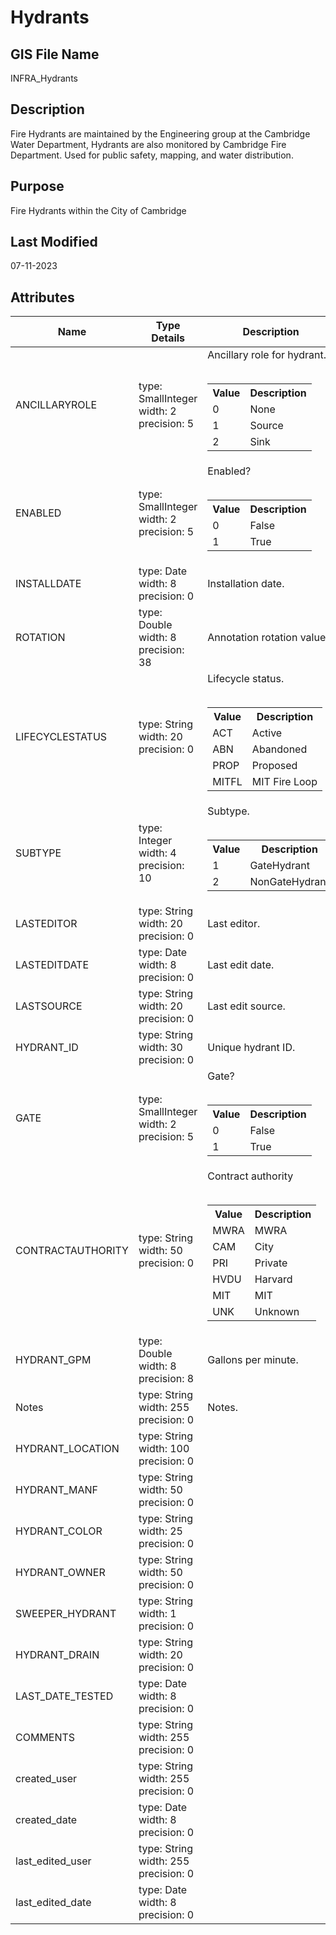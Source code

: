 # Hydrants
## GIS File Name
INFRA_Hydrants
## Description
<DIV STYLE="text-align:Left;"><DIV><DIV><P><SPAN>Fire Hydrants are maintained by the Engineering group at the Cambridge Water Department, Hydrants are also monitored by Cambridge Fire Department. Used for public safety, mapping, and water distribution.</SPAN></P></DIV></DIV></DIV>

## Purpose
Fire Hydrants within the City of Cambridge
## Last Modified
07-11-2023
## Attributes
|Name|Type Details|Description|
|----|------------|-----------|
|ANCILLARYROLE|type: SmallInteger<br/>width: 2<br/>precision: 5|Ancillary role for hydrant.<br/><br /><table><tr><th style="font-weight:bold;">Value</th><th style="font-weight:bold;">Description</th></tr><tr><td>0</td><td>None</td></tr><tr><td>1</td><td>Source</td></tr><tr><td>2</td><td>Sink</td></tr></table>|
|ENABLED|type: SmallInteger<br/>width: 2<br/>precision: 5|Enabled?<br/><br /><table><tr><th style="font-weight:bold;">Value</th><th style="font-weight:bold;">Description</th></tr><tr><td>0</td><td>False</td></tr><tr><td>1</td><td>True</td></tr></table>|
|INSTALLDATE|type: Date<br/>width: 8<br/>precision: 0|Installation date.|
|ROTATION|type: Double<br/>width: 8<br/>precision: 38|Annotation rotation value.|
|LIFECYCLESTATUS|type: String<br/>width: 20<br/>precision: 0|Lifecycle status.<br/><br /><table><tr><th style="font-weight:bold;">Value</th><th style="font-weight:bold;">Description</th></tr><tr><td>ACT</td><td>Active</td></tr><tr><td>ABN</td><td>Abandoned</td></tr><tr><td>PROP</td><td>Proposed</td></tr><tr><td>MITFL</td><td>MIT Fire Loop</td></tr></table>|
|SUBTYPE|type: Integer<br/>width: 4<br/>precision: 10|Subtype.<br/><br /><table><tr><th style="font-weight:bold;">Value</th><th style="font-weight:bold;">Description</th></tr><tr><td>1</td><td>GateHydrant</td></tr><tr><td>2</td><td>NonGateHydrant</td></tr></table>|
|LASTEDITOR|type: String<br/>width: 20<br/>precision: 0|Last editor.|
|LASTEDITDATE|type: Date<br/>width: 8<br/>precision: 0|Last edit date.|
|LASTSOURCE|type: String<br/>width: 20<br/>precision: 0|Last edit source.|
|HYDRANT_ID|type: String<br/>width: 30<br/>precision: 0|Unique hydrant ID.|
|GATE|type: SmallInteger<br/>width: 2<br/>precision: 5|Gate?<br/><br /><table><tr><th style="font-weight:bold;">Value</th><th style="font-weight:bold;">Description</th></tr><tr><td>0</td><td>False</td></tr><tr><td>1</td><td>True</td></tr></table>|
|CONTRACTAUTHORITY|type: String<br/>width: 50<br/>precision: 0|Contract authority<br/><br /><table><tr><th style="font-weight:bold;">Value</th><th style="font-weight:bold;">Description</th></tr><tr><td>MWRA</td><td>MWRA</td></tr><tr><td>CAM</td><td>City</td></tr><tr><td>PRI</td><td>Private</td></tr><tr><td>HVDU</td><td>Harvard</td></tr><tr><td>MIT</td><td>MIT</td></tr><tr><td>UNK</td><td>Unknown</td></tr></table>|
|HYDRANT_GPM|type: Double<br/>width: 8<br/>precision: 8|Gallons per minute.|
|Notes|type: String<br/>width: 255<br/>precision: 0|Notes.|
|HYDRANT_LOCATION|type: String<br/>width: 100<br/>precision: 0||
|HYDRANT_MANF|type: String<br/>width: 50<br/>precision: 0||
|HYDRANT_COLOR|type: String<br/>width: 25<br/>precision: 0||
|HYDRANT_OWNER|type: String<br/>width: 50<br/>precision: 0||
|SWEEPER_HYDRANT|type: String<br/>width: 1<br/>precision: 0||
|HYDRANT_DRAIN|type: String<br/>width: 20<br/>precision: 0||
|LAST_DATE_TESTED|type: Date<br/>width: 8<br/>precision: 0||
|COMMENTS|type: String<br/>width: 255<br/>precision: 0||
|created_user|type: String<br/>width: 255<br/>precision: 0||
|created_date|type: Date<br/>width: 8<br/>precision: 0||
|last_edited_user|type: String<br/>width: 255<br/>precision: 0||
|last_edited_date|type: Date<br/>width: 8<br/>precision: 0||
